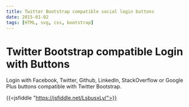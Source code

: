 ```yaml
---
title: Twitter Bootstrap compatible social login buttons
date: 2015-01-02
tags: [HTML, svg, css, bootstrap]
---
```


# Twitter Bootstrap compatible Login with Buttons

Login with Facebook, Twitter, Github, LinkedIn, StackOverflow or Google Plus buttons compatible with Twitter Bootstrap.



{{<jsfiddle "https://jsfiddle.net/LsbusxLy/">}}
